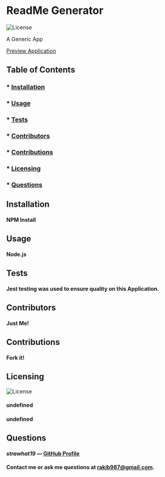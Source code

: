 
  # ReadMe Generator

  ![License](https://img.shields.io/badge/License-ISC-blue.svg)

  A Generic App

  [Preview Application](https://img.shields.io/badge/License-MIT-blue.svg)

  ## Table of Contents  
  ### * [Installation](#installation)  
  ### * [Usage](#usage) 
  ### * [Tests](#tests)
  ### * [Contributors](#contributors)
  ### * [Contributions](#contributions)
  ### * [Licensing](#licensing)
  ### * [Questions](#questions)

  ## Installation
  #### NPM Install
  
  ## Usage
  #### Node.js
  
  ## Tests
  #### Jest testing was used to ensure quality on this Application.

  ## Contributors
  #### Just Me!

  ## Contributions
  #### Fork it!

  ## Licensing
  ![License](https://img.shields.io/badge/License-ISC-blue.svg)
  #### undefined
  #### undefined
  
  ## Questions
  #### *strawhat19* — [GitHub Profile](https://github.com/strawhat19)
  #### Contact me or ask me questions at [rakib987@gmail.com](mailto:rakib987@gmail.com).
  